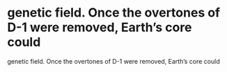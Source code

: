 # genetic field. Once the overtones of D-1 were removed, Earth’s core could

genetic field. Once the overtones of D-1 were removed, Earth’s core could